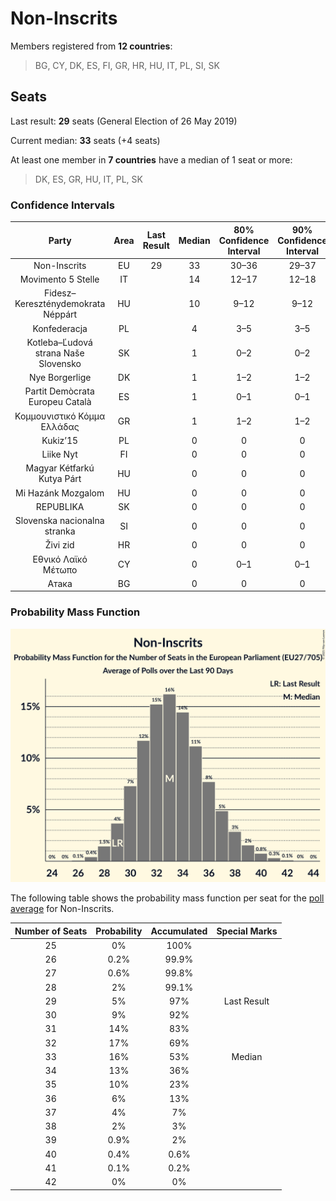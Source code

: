 # Non-Inscrits

Members registered from **12 countries**:

> BG, CY, DK, ES, FI, GR, HR, HU, IT, PL, SI, SK

## Seats

Last result: **29** seats (General Election of 26 May 2019)

Current median: **33** seats (+4 seats)

At least one member in **7 countries** have a median of 1 seat or more:

> DK, ES, GR, HU, IT, PL, SK

### Confidence Intervals

| Party | Area | Last Result | Median | 80% Confidence Interval | 90% Confidence Interval | 95% Confidence Interval | 99% Confidence Interval |
|:-----:|:----:|:-----------:|:------:|:-----------------------:|:-----------------------:|:-----------------------:|:-----------------------:|
| Non-Inscrits | EU | 29 | 33 | 30–36 | 29–37 | 28–38 | 27–40 |
| Movimento 5 Stelle | IT | | 14 | 12–17 | 12–18 | 11–18 | 11–19 |
| Fidesz–Kereszténydemokrata Néppárt | HU | | 10 | 9–12 | 9–12 | 9–12 | 9–13 |
| Konfederacja | PL | | 4 | 3–5 | 3–5 | 3–5 | 0–6 |
| Kotleba–Ľudová strana Naše Slovensko | SK | | 1 | 0–2 | 0–2 | 0–2 | 0–2 |
| Nye Borgerlige | DK | | 1 | 1–2 | 1–2 | 1–2 | 1–2 |
| Partit Demòcrata Europeu Català | ES | | 1 | 0–1 | 0–1 | 0–2 | 0–2 |
| Κομμουνιστικό Κόμμα Ελλάδας | GR | | 1 | 1–2 | 1–2 | 1–2 | 1–2 |
| Kukiz’15 | PL | | 0 | 0 | 0 | 0 | 0 |
| Liike Nyt | FI | | 0 | 0 | 0 | 0 | 0 |
| Magyar Kétfarkú Kutya Párt | HU | | 0 | 0 | 0 | 0 | 0 |
| Mi Hazánk Mozgalom | HU | | 0 | 0 | 0 | 0 | 0–1 |
| REPUBLIKA | SK | | 0 | 0 | 0 | 0–1 | 0–1 |
| Slovenska nacionalna stranka | SI | | 0 | 0 | 0 | 0 | 0–1 |
| Živi zid | HR | | 0 | 0 | 0 | 0 | 0 |
| Εθνικό Λαϊκό Μέτωπο | CY | | 0 | 0–1 | 0–1 | 0–1 | 0–1 |
| Атака | BG | | 0 | 0 | 0 | 0 | 0 |

### Probability Mass Function

![Graph with seats probability mass function not yet produced](average-2021-04-30-seats-pmf-non-inscrits.png "Seats Probability Mass Function")

The following table shows the probability mass function per seat for the [poll average](average-2021-04-30.html) for Non-Inscrits.

| Number of Seats | Probability | Accumulated | Special Marks |
|:---------------:|:-----------:|:-----------:|:-------------:|
| 25 | 0% | 100% |  |
| 26 | 0.2% | 99.9% |  |
| 27 | 0.6% | 99.8% |  |
| 28 | 2% | 99.1% |  |
| 29 | 5% | 97% | Last Result |
| 30 | 9% | 92% |  |
| 31 | 14% | 83% |  |
| 32 | 17% | 69% |  |
| 33 | 16% | 53% | Median |
| 34 | 13% | 36% |  |
| 35 | 10% | 23% |  |
| 36 | 6% | 13% |  |
| 37 | 4% | 7% |  |
| 38 | 2% | 3% |  |
| 39 | 0.9% | 2% |  |
| 40 | 0.4% | 0.6% |  |
| 41 | 0.1% | 0.2% |  |
| 42 | 0% | 0% |  |


